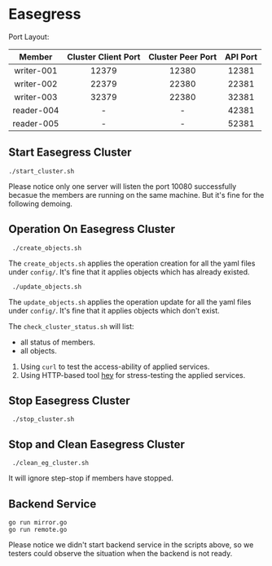 # Easegress

Port Layout:

|   Member   | Cluster Client Port | Cluster Peer Port | API Port |
| :--------: | :-----------------: | :---------------: | :------: |
| writer-001 |        12379        |       12380       |  12381   |
| writer-002 |        22379        |       22380       |  22381   |
| writer-003 |        32379        |       22380       |  32381   |
| reader-004 |          -          |         -         |  42381   |
| reader-005 |          -          |         -         |  52381   |

## Start Easegress Cluster

```shell
./start_cluster.sh
```

Please notice only one server will listen the port 10080 successfully
becasue the members are running on the same machine.
But it's fine for the following demoing.

## Operation On Easegress Cluster

```shell
 ./create_objects.sh
```

The `create_objects.sh` applies the operation creation for all the yaml files under `config/`.
It's fine that it applies objects which has already existed.

```shell
 ./update_objects.sh
```

The `update_objects.sh` applies the operation update for all the yaml files under `config/`.
It's fine that it applies objects which don't exist.

The `check_cluster_status.sh` will list:

- all status of members.
- all objects.

1. Using `curl` to test the access-ability of applied services.
2. Using HTTP-based tool [hey](https://github.com/rakyll/hey) for stress-testing the applied services.


## Stop Easegress Cluster

```shell
 ./stop_cluster.sh
```

## Stop and Clean Easegress Cluster

```shell
 ./clean_eg_cluster.sh
```

It will ignore step-stop if members have stopped.

## Backend Service

```shell
go run mirror.go
go run remote.go
```

Please notice we didn't start backend service in the scripts above,
so we testers could observe the situation when the backend is not ready.
